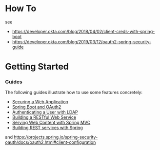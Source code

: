 # How To

see

* https://developer.okta.com/blog/2018/04/02/client-creds-with-spring-boot
* https://developer.okta.com/blog/2019/03/12/oauth2-spring-security-guide

# Getting Started

### Guides
The following guides illustrate how to use some features concretely:

* [Securing a Web Application](https://spring.io/guides/gs/securing-web/)
* [Spring Boot and OAuth2](https://spring.io/guides/tutorials/spring-boot-oauth2/)
* [Authenticating a User with LDAP](https://spring.io/guides/gs/authenticating-ldap/)
* [Building a RESTful Web Service](https://spring.io/guides/gs/rest-service/)
* [Serving Web Content with Spring MVC](https://spring.io/guides/gs/serving-web-content/)
* [Building REST services with Spring](https://spring.io/guides/tutorials/bookmarks/)

and https://projects.spring.io/spring-security-oauth/docs/oauth2.html#client-configuration
